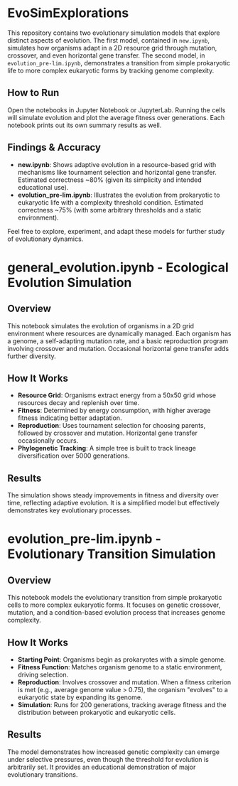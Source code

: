 
# EvoSimExplorations

This repository contains two evolutionary simulation models that explore distinct aspects of evolution. The first model, contained in `new.ipynb`, simulates how organisms adapt in a 2D resource grid through mutation, crossover, and even horizontal gene transfer. The second model, in `evolution_pre-lim.ipynb`, demonstrates a transition from simple prokaryotic life to more complex eukaryotic forms by tracking genome complexity.

## How to Run
Open the notebooks in Jupyter Notebook or JupyterLab. Running the cells will simulate evolution and plot the average fitness over generations. Each notebook prints out its own summary results as well.

## Findings & Accuracy
- **new.ipynb**: Shows adaptive evolution in a resource-based grid with mechanisms like tournament selection and horizontal gene transfer. Estimated correctness ~80% (given its simplicity and intended educational use).
- **evolution_pre-lim.ipynb**: Illustrates the evolution from prokaryotic to eukaryotic life with a complexity threshold condition. Estimated correctness ~75% (with some arbitrary thresholds and a static environment).

Feel free to explore, experiment, and adapt these models for further study of evolutionary dynamics.


# general_evolution.ipynb - Ecological Evolution Simulation

## Overview
This notebook simulates the evolution of organisms in a 2D grid environment where resources are dynamically managed. Each organism has a genome, a self-adapting mutation rate, and a basic reproduction program involving crossover and mutation. Occasional horizontal gene transfer adds further diversity.

## How It Works
- **Resource Grid**: Organisms extract energy from a 50x50 grid whose resources decay and replenish over time.
- **Fitness**: Determined by energy consumption, with higher average fitness indicating better adaptation.
- **Reproduction**: Uses tournament selection for choosing parents, followed by crossover and mutation. Horizontal gene transfer occasionally occurs.
- **Phylogenetic Tracking**: A simple tree is built to track lineage diversification over 5000 generations.

## Results
The simulation shows steady improvements in fitness and diversity over time, reflecting adaptive evolution. It is a simplified model but effectively demonstrates key evolutionary processes.

# evolution_pre-lim.ipynb - Evolutionary Transition Simulation

## Overview
This notebook models the evolutionary transition from simple prokaryotic cells to more complex eukaryotic forms. It focuses on genetic crossover, mutation, and a condition-based evolution process that increases genome complexity.

## How It Works
- **Starting Point**: Organisms begin as prokaryotes with a simple genome.
- **Fitness Function**: Matches organism genome to a static environment, driving selection.
- **Reproduction**: Involves crossover and mutation. When a fitness criterion is met (e.g., average genome value > 0.75), the organism "evolves" to a eukaryotic state by expanding its genome.
- **Simulation**: Runs for 200 generations, tracking average fitness and the distribution between prokaryotic and eukaryotic cells.

## Results
The model demonstrates how increased genetic complexity can emerge under selective pressures, even though the threshold for evolution is arbitrarily set. It provides an educational demonstration of major evolutionary transitions.
